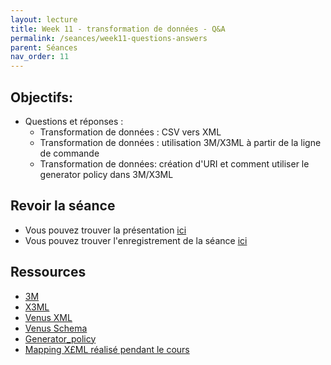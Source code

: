 ```yaml
---
layout: lecture
title: Week 11 - transformation de données - Q&A
permalink: /seances/week11-questions-answers
parent: Séances
nav_order: 11
---
```



## Objectifs:

- Questions et réponses :
	+ Transformation de données : CSV vers XML
	+ Transformation de données : utilisation 3M/X3ML à partir de la ligne de commande
	+ Transformation de données: création d'URI et comment utiliser le generator policy dans 3M/X3ML


## Revoir la séance

- Vous pouvez trouver la présentation [ici](../static/KR11.pdf) 
- Vous pouvez trouver l'enregistrement de la séance [ici](https://mediaserver.unige.ch/play/167050)


## Ressources


- [3M](http://139.91.183.3/3M/)
- [X3ML](https://github.com/isl/x3ml)
- [Venus XML](../static/venus.xml)
- [Venus Schema](../static/visualContagions.png)
- [Generator_policy](../static/generator_policy.xml)
- [Mapping X£ML réalisé pendant le cours](../static/mapping_course.zip)




